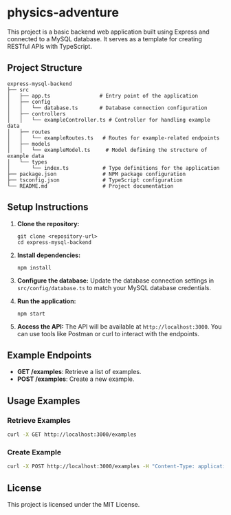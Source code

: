 # physics-adventure

This project is a basic backend web application built using Express and connected to a MySQL database. It serves as a template for creating RESTful APIs with TypeScript.

## Project Structure

```
express-mysql-backend
├── src
│   ├── app.ts                # Entry point of the application
│   ├── config
│   │   └── database.ts       # Database connection configuration
│   ├── controllers
│   │   └── exampleController.ts # Controller for handling example data
│   ├── routes
│   │   └── exampleRoutes.ts   # Routes for example-related endpoints
│   ├── models
│   │   └── exampleModel.ts     # Model defining the structure of example data
│   └── types
│       └── index.ts           # Type definitions for the application
├── package.json               # NPM package configuration
├── tsconfig.json              # TypeScript configuration
└── README.md                  # Project documentation
```

## Setup Instructions

1. **Clone the repository:**
   ```
   git clone <repository-url>
   cd express-mysql-backend
   ```

2. **Install dependencies:**
   ```
   npm install
   ```

3. **Configure the database:**
   Update the database connection settings in `src/config/database.ts` to match your MySQL database credentials.

4. **Run the application:**
   ```
   npm start
   ```

5. **Access the API:**
   The API will be available at `http://localhost:3000`. You can use tools like Postman or curl to interact with the endpoints.

## Example Endpoints

- **GET /examples**: Retrieve a list of examples.
- **POST /examples**: Create a new example.

## Usage Examples

### Retrieve Examples

```bash
curl -X GET http://localhost:3000/examples
```

### Create Example

```bash
curl -X POST http://localhost:3000/examples -H "Content-Type: application/json" -d '{"name": "Example Name"}'
```

## License

This project is licensed under the MIT License.